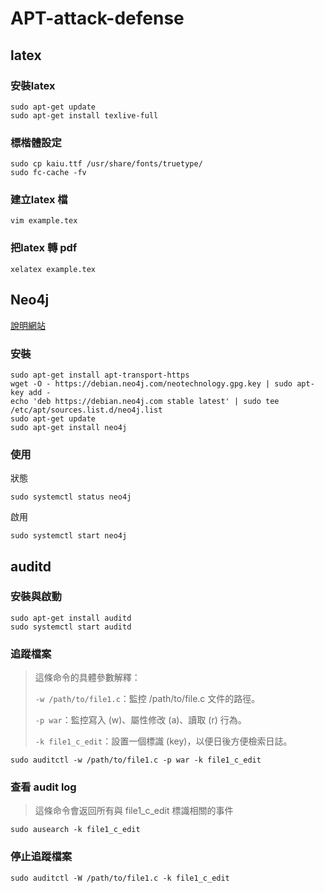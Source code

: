 # APT-attack-defense
## latex

### 安裝latex
```
sudo apt-get update
sudo apt-get install texlive-full
```
### 標楷體設定
```
sudo cp kaiu.ttf /usr/share/fonts/truetype/
sudo fc-cache -fv
```
### 建立latex 檔
```
vim example.tex
```
### 把latex 轉 pdf
```
xelatex example.tex
```
## Neo4j
[說明網站](https://www.virtono.com/community/tutorial-how-to/how-to-install-neo4j-on-ubuntu-22-04/)
### 安裝
```
sudo apt-get install apt-transport-https
wget -O - https://debian.neo4j.com/neotechnology.gpg.key | sudo apt-key add -
echo 'deb https://debian.neo4j.com stable latest' | sudo tee /etc/apt/sources.list.d/neo4j.list
sudo apt-get update
sudo apt-get install neo4j
```
### 使用
狀態
```
sudo systemctl status neo4j
```
啟用
```
sudo systemctl start neo4j
```

## auditd
### 安裝與啟動
```
sudo apt-get install auditd
sudo systemctl start auditd
```
### 追蹤檔案

> 這條命令的具體參數解釋：
> 
> `-w /path/to/file1.c`：監控 /path/to/file.c 文件的路徑。
> 
> `-p war`：監控寫入 (w)、屬性修改 (a)、讀取 (r) 行為。
> 
> `-k file1_c_edit`：設置一個標識 (key)，以便日後方便檢索日誌。
>
```
sudo auditctl -w /path/to/file1.c -p war -k file1_c_edit
```

### 查看 audit log
> 這條命令會返回所有與 file1_c_edit 標識相關的事件
>
`sudo ausearch -k file1_c_edit`

### 停止追蹤檔案
```
sudo auditctl -W /path/to/file1.c -k file1_c_edit
```
